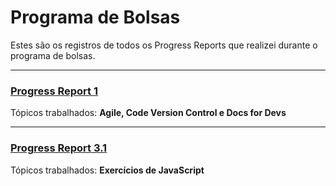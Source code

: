 # Programa de Bolsas

Estes são os registros de todos os Progress Reports que realizei durante o programa de bolsas.

---

### [Progress Report 1](https://github.com/ViniciusDMRocha/CompassPB/tree/master/ProgressReport_1)

Tópicos trabalhados: **Agile, Code Version Control e Docs for Devs**

---

### [Progress Report 3.1](https://github.com/ViniciusDMRocha/CompassPB/tree/master/ProgressReport_3.1)

Tópicos trabalhados: **Exercícios de JavaScript**

